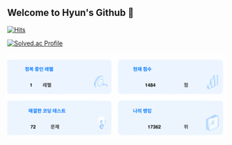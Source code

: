 ## Welcome to Hyun's Github 👋

[![Hits](https://hits.seeyoufarm.com/api/count/incr/badge.svg?url=https%3A%2F%2Fgithub.com%2Fgjbae1212%2Fgaeul-3041&count_bg=%2379C83D&title_bg=%23555555&icon=&icon_color=%23E7E7E7&title=hits&edge_flat=false)](https://hits.seeyoufarm.com)

[![Solved.ac Profile](http://mazassumnida.wtf/api/v2/generate_badge?boj=lucy3041)](https://solved.ac/lucy3041/)

![Programmers Badge](https://raw.githubusercontent.com/gaeul-3041/Programmers_Badge_Generator/main/result/result.svg)
